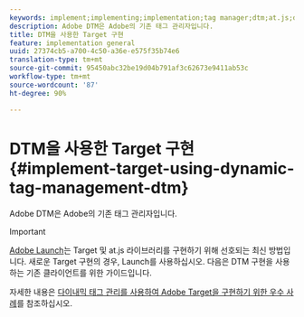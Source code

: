 ```yaml
---
keywords: implement;implementing;implementation;tag manager;dtm;at.js;dynamic tag management
description: Adobe DTM은 Adobe의 기존 태그 관리자입니다.
title: DTM을 사용한 Target 구현
feature: implementation general
uuid: 27374cb5-a700-4c50-a36e-e575f35b74e6
translation-type: tm+mt
source-git-commit: 95450abc32be19d04b791af3c62673e9411ab53c
workflow-type: tm+mt
source-wordcount: '87'
ht-degree: 90%

---
```



# DTM을 사용한 Target 구현{#implement-target-using-dynamic-tag-management-dtm}

Adobe DTM은 Adobe의 기존 태그 관리자입니다.

>[!IMPORTANT]
>
>[Adobe Launch](/help/c-implementing-target/c-implementing-target-for-client-side-web/how-to-deployatjs/cmp-implementing-target-using-adobe-launch.md#topic_5234DDAEB0834333BD6BA1B05892FC25)는 Target 및 at.js 라이브러리를 구현하기 위해 선호되는 최신 방법입니다. 새로운 Target 구현의 경우, Launch를 사용하십시오. 다음은 DTM 구현을 사용하는 기존 클라이언트를 위한 가이드입니다.

자세한 내용은 [다이내믹 태그 관리를 사용하여 Adobe Target을 구현하기 위한 우수 사례](https://docs.adobe.com/content/help/en/dtm/implementing/overview.html)를 참조하십시오.
